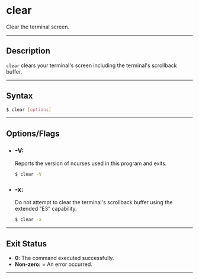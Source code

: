 # clear
Clear the terminal screen.

---

## Description
`clear` clears your terminal's screen including the terminal's scrollback buffer.

---

## Syntax
```bash
$ clear [options]
```

---

## Options/Flags
- ### -V:
  Reports the version of ncurses used in this program and exits.
    ```bash
    $ clear -V
    ```
- ### -x:
  Do not attempt to clear the terminal's scrollback buffer using the extended “E3” capability.
    ```bash
    $ clear -x
    ```

---

## Exit Status
- **0**: The command executed successfully.
- **Non-zero:** = An error occurred.

---


